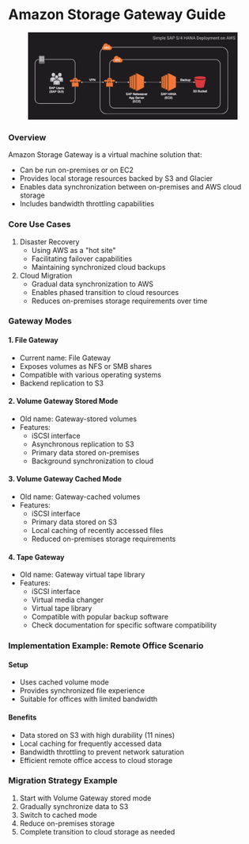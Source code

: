 # Amazon Storage Gateway Guide

<figure><img src="../../../../.gitbook/assets/image (54) (1).png" alt=""><figcaption></figcaption></figure>

### Overview

Amazon Storage Gateway is a virtual machine solution that:

* Can be run on-premises or on EC2
* Provides local storage resources backed by S3 and Glacier
* Enables data synchronization between on-premises and AWS cloud storage
* Includes bandwidth throttling capabilities

### Core Use Cases

1. Disaster Recovery
   * Using AWS as a "hot site"
   * Facilitating failover capabilities
   * Maintaining synchronized cloud backups
2. Cloud Migration
   * Gradual data synchronization to AWS
   * Enables phased transition to cloud resources
   * Reduces on-premises storage requirements over time

### Gateway Modes

#### 1. File Gateway

* Current name: File Gateway
* Exposes volumes as NFS or SMB shares
* Compatible with various operating systems
* Backend replication to S3

#### 2. Volume Gateway Stored Mode

* Old name: Gateway-stored volumes
* Features:
  * iSCSI interface
  * Asynchronous replication to S3
  * Primary data stored on-premises
  * Background synchronization to cloud

#### 3. Volume Gateway Cached Mode

* Old name: Gateway-cached volumes
* Features:
  * iSCSI interface
  * Primary data stored on S3
  * Local caching of recently accessed files
  * Reduced on-premises storage requirements

#### 4. Tape Gateway

* Old name: Gateway virtual tape library
* Features:
  * iSCSI interface
  * Virtual media changer
  * Virtual tape library
  * Compatible with popular backup software
  * Check documentation for specific software compatibility

### Implementation Example: Remote Office Scenario

#### Setup

* Uses cached volume mode
* Provides synchronized file experience
* Suitable for offices with limited bandwidth

#### Benefits

* Data stored on S3 with high durability (11 nines)
* Local caching for frequently accessed data
* Bandwidth throttling to prevent network saturation
* Efficient remote office access to cloud storage

### Migration Strategy Example

1. Start with Volume Gateway stored mode
2. Gradually synchronize data to S3
3. Switch to cached mode
4. Reduce on-premises storage
5. Complete transition to cloud storage as needed
